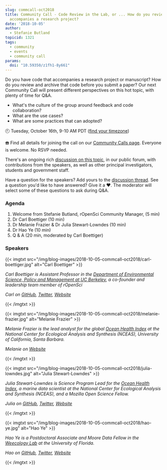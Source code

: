```yaml
---
slug: commcall-oct2018
title: Community Call - Code Review in the Lab, or ... How do you review code that
  accompanies a research project?
date: '2018-10-05'
author:
  - Stefanie Butland
topicid: 1321
tags:
  - community
  - events
  - community call
params:
  doi: "10.59350/z1fh1-8y661"
---
```

Do you have code that accompanies a research project or manuscript? How do you review and archive that code before you submit a paper? Our next Community Call will present different perspectives on this hot topic, with plenty of time for Q&A.

- What's the culture of the group around feedback and code collaboration?
- What are the use cases?
- What are some practices that can adopted?

🕘 Tuesday, October 16th, 9-10 AM PDT ([find your timezone](https://www.timeanddate.com/worldclock/fixedtime.html?msg=rOpenSci+Community+Call&iso=20181016T09&p1=791&ah=1))

☎️ Find all details for joining the call on our [Community Calls page](https://communitycalls.ropensci.org/#next-call).
Everyone is welcome. No RSVP needed.

There's an ongoing rich [discussion on this topic](https://discuss.ropensci.org/t/how-do-you-review-code-that-accompanies-a-research-project-or-paper-help-ropensci-plan-a-community-call/1321), in our public forum, with contributions from the speakers, as well as other principal investigators, students and government staff.

Have a question for the speakers? Add yours to the [discussion thread](https://discuss.ropensci.org/t/how-do-you-review-code-that-accompanies-a-research-project-or-paper-help-ropensci-plan-a-community-call/1321). See a question you'd like to have answered? Give it a ❤️. The moderator will select some of these questions to ask during Q&A.

### Agenda

1. Welcome from Stefanie Butland, rOpenSci Community Manager, (5 min)
2. Dr Carl Boettiger (10 min)
3. Dr Melanie Frazier &  Dr Julia Stewart-Lowndes (10 min)
4. Dr Hao Ye (10 min)
4. Q & A (20 min, moderated by Carl Boettiger)

### Speakers

{{< imgtxt src="/img/blog-images/2018-10-05-commcall-oct2018/carl-boettiger.jpg" alt="Carl Boettiger" >}}

_Carl Boettiger is Assistant Professor in the [Department of Environmental Science, Policy and Management at UC Berkeley](http://ourenvironment.berkeley.edu/), a co-founder and leadership team member of rOpenSci_ 

_Carl on [GitHub](https://github.com/cboettig), [Twitter](https://twitter.com/cboettig), [Website](https://www.carlboettiger.info/)_

{{< /imgtxt >}}

{{< imgtxt src="/img/blog-images/2018-10-05-commcall-oct2018/melanie-frazier.jpg" alt="Melanie Frazier" >}}

_Melanie Frazier is the lead analyst for the global [Ocean Health Index](http://www.oceanhealthindex.org/) at the National Center for Ecological Analysis and Synthesis (NCEAS), University of California, Santa Barbara._

_Melanie on [Website](http://www.oceanhealthindex.org/news/people-of-ohi-melanie-frazier)_

{{< /imgtxt >}}

{{< imgtxt src="/img/blog-images/2018-10-05-commcall-oct2018/julia-lowndes.jpg" alt="Julia Stewart-Lowndes" >}}

_Julia Stewart-Lowndes is Science Program Lead for the [Ocean Health Index](http://www.oceanhealthindex.org/), a marine data scientist at the National Center for Ecological Analysis and Synthesis (NCEAS), and a Mozilla Open Science Fellow._ 

_Julia on [GitHub](https://github.com/jules32), [Twitter](https://twitter.com/juliesquid), [Website](https://jules32.github.io/)_

{{< /imgtxt >}}

{{< imgtxt src="/img/blog-images/2018-10-05-commcall-oct2018/hao-ye.jpg" alt="Hao Ye" >}}

_Hao Ye is a Postdoctoral Associate and Moore Data Fellow in the [Weecology Lab](https://www.weecology.org/) at the University of Florida._

_Hao on [GitHub](https://github.com/ha0ye), [Twitter](https://twitter.com/Hao\_and\_Y), [Website](https://haoye.us/)_

{{< /imgtxt >}}
